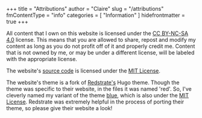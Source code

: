 +++
title = "Attributions"
author = "Claire"
slug = "/attributions"
fmContentType = "info"
categories = [ "Information" ]
hidefrontmatter = true
+++

All content that I own on this website is licensed under the [ CC BY-NC-SA 4.0](https://creativecommons.org/licenses/by-nc-sa/4.0/#?) license. This means that you are allowed to share, repost and modify my content as long as you do not profit off of it and properly credit me. Content that is not owned by me, or may be under a different license, will be labeled with the appropriate license.

The website's [source code](https://github.com/Chapien/chapien.github.io) is licensed under the [MIT License](https://raw.githubusercontent.com/Chapien/chapien.github.io/refs/heads/master/LICENSE). 

The website's theme is a fork of [Redstrate's](https://redstrate.com/) Hugo theme. Though the theme was specific to their website, in the files it was named 'red'. So, I've cleverly named my variant of the theme [blue](https://github.com/Chapien/blue), which is also under the [MIT License](https://raw.githubusercontent.com/Chapien/blue/refs/heads/main/LICENSE). Redstrate was extremely helpful in the process of porting their theme, so please give their website a look!